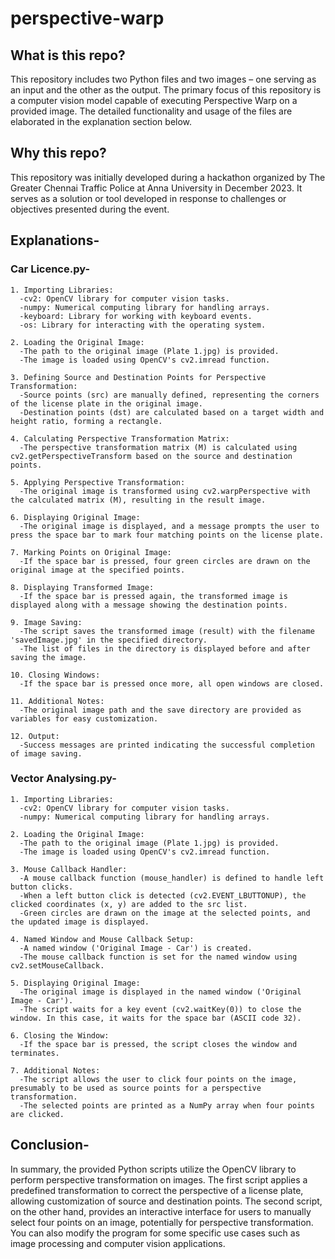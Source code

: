 # perspective-warp
## What is this repo?
  This repository includes two Python files and two images – one serving as an input and the other as the output. The primary focus of this repository is a computer vision model capable of executing Perspective Warp on a provided image. The detailed functionality and usage of the files are elaborated in the explanation section below.
## Why this repo?
  This repository was initially developed during a hackathon organized by The Greater Chennai Traffic Police at Anna University in December 2023. It serves as a solution or tool developed in response to challenges or objectives presented during the event.
## Explanations-
  ### Car Licence.py-
    1. Importing Libraries:
      -cv2: OpenCV library for computer vision tasks.
      -numpy: Numerical computing library for handling arrays.
      -keyboard: Library for working with keyboard events.
      -os: Library for interacting with the operating system.

    2. Loading the Original Image:
      -The path to the original image (Plate 1.jpg) is provided.
      -The image is loaded using OpenCV's cv2.imread function.

    3. Defining Source and Destination Points for Perspective Transformation:
      -Source points (src) are manually defined, representing the corners of the license plate in the original image.
      -Destination points (dst) are calculated based on a target width and height ratio, forming a rectangle.

    4. Calculating Perspective Transformation Matrix:
      -The perspective transformation matrix (M) is calculated using cv2.getPerspectiveTransform based on the source and destination points.

    5. Applying Perspective Transformation:
      -The original image is transformed using cv2.warpPerspective with the calculated matrix (M), resulting in the result image.

    6. Displaying Original Image:
      -The original image is displayed, and a message prompts the user to press the space bar to mark four matching points on the license plate.

    7. Marking Points on Original Image:
      -If the space bar is pressed, four green circles are drawn on the original image at the specified points.
    
    8. Displaying Transformed Image:
      -If the space bar is pressed again, the transformed image is displayed along with a message showing the destination points.
    
    9. Image Saving:
      -The script saves the transformed image (result) with the filename 'savedImage.jpg' in the specified directory.
      -The list of files in the directory is displayed before and after saving the image.
    
    10. Closing Windows:
      -If the space bar is pressed once more, all open windows are closed.
    
    11. Additional Notes:
      -The original image path and the save directory are provided as variables for easy customization.
    
    12. Output:
      -Success messages are printed indicating the successful completion of image saving.
  ### Vector Analysing.py-
    1. Importing Libraries:
      -cv2: OpenCV library for computer vision tasks.
      -numpy: Numerical computing library for handling arrays.
    
    2. Loading the Original Image:
      -The path to the original image (Plate 1.jpg) is provided.
      -The image is loaded using OpenCV's cv2.imread function.
    
    3. Mouse Callback Handler:
      -A mouse callback function (mouse_handler) is defined to handle left button clicks.
      -When a left button click is detected (cv2.EVENT_LBUTTONUP), the clicked coordinates (x, y) are added to the src list.
      -Green circles are drawn on the image at the selected points, and the updated image is displayed.
    
    4. Named Window and Mouse Callback Setup:
      -A named window ('Original Image - Car') is created.
      -The mouse callback function is set for the named window using cv2.setMouseCallback.
    
    5. Displaying Original Image:
      -The original image is displayed in the named window ('Original Image - Car').
      -The script waits for a key event (cv2.waitKey(0)) to close the window. In this case, it waits for the space bar (ASCII code 32).
    
    6. Closing the Window:
      -If the space bar is pressed, the script closes the window and terminates.
    
    7. Additional Notes:
      -The script allows the user to click four points on the image, presumably to be used as source points for a perspective transformation.
      -The selected points are printed as a NumPy array when four points are clicked.
## Conclusion-
  In summary, the provided Python scripts utilize the OpenCV library to perform perspective transformation on images. The first script applies a predefined transformation to correct the perspective of a license plate, allowing customization of source and destination points. The second script, on the other hand, provides an interactive interface for users to manually select four points on an image, potentially for perspective transformation. You can also modify the program for some specific use cases such as image processing and computer vision applications.
